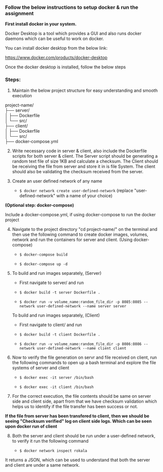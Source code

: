 ﻿### Follow the below instructions to setup docker & run the assignment

**First install docker in your system.**

Docker Desktop is a tool which provides a GUI and also runs docker daemons which can be useful to work on docker.

You can install docker desktop from the below link:

https://www.docker.com/products/docker-desktop

Once the docker desktop is installed, follow the below steps

### Steps:

1. Maintain the below project structure for easy understanding and smooth execution

project-name/ \
├── server/ \
│   ├── Dockerfile \
│   └── src/ \
├── client/ \
│   ├── Dockerfile \
│   └── src/ \
├── docker-compose.yml 


2. Write necessary code in server & client, also include the Dockerfile scripts for both server & client. The Server script should be generating a random text file of size 1KB and calculate a checksum. The Client should be receiving the file from server and store it in is file System. The client should also be validating the checksum received from the server.

3. Create an user defined network of any name

    - ` $ docker network create user-defined-network ` (replace "user-defined-network" with a name of your choice)

**(Optional step: docker-compose)**

Include a docker-compose.yml, if using docker-compose to run the docker project

4. Navigate to the project directory "cd project-name/" on the terminal and then use the following command to create docker images, volumes, network and run the containers for server and client. (Using docker-compose)

  	- ` $ docker-compose build `

    - ` $ docker-compose up -d `



5. To build and run images separately, (Server)

    - First navigate to server/ and run

    - ` $ docker build -t server Dockerfile . `

    - ` $ docker run -v volume_name:random_file_dir -p 8085:8085 --network user-defined-network --name server server `

    To build and run images separately, (Client)

    - First navigate to client/ and run

    - ` $ docker build -t client Dockerfile . `

    - ` $ docker run -v volume_name:random_file_dir -p 8086:8086 --network user-defined-network --name client client `

6. Now to verify the file generation on servr and file received on client, run the following commands to open up a bash terminal and explore the file systems of server and client

    - ` $ docker exec -it server /bin/bash `

    - ` $ docker exec -it client /bin/bash `

7. For the correct execution, the file contents should be same on server side and client side, apart from that we have checksum validation which helps us to identify if the file transfer has been success or not.

**If the file from server has been transfered to client, then we should be seeing "Checksum verified" log on client side logs. Which can be seen upon docker run of client**

8. Both the server and client should be run under a user-defined network, to verify it run the following command

    - ` $ docker network inspect rokala `

It returns a JSON, which can be used to understand that both the server and client are under a same network.
